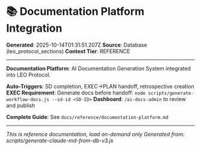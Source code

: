 # 📚 Documentation Platform Integration

**Generated**: 2025-10-14T01:31:51.207Z
**Source**: Database (leo_protocol_sections)
**Context Tier**: REFERENCE

---

**Documentation Platform**: AI Documentation Generation System integrated into LEO Protocol.

**Auto-Triggers**: SD completion, EXEC→PLAN handoff, retrospective creation
**EXEC Requirement**: Generate docs before handoff: `node scripts/generate-workflow-docs.js --sd-id <SD-ID>`
**Dashboard**: `/ai-docs-admin` to review and publish

**Complete Guide**: See `docs/reference/documentation-platform.md`

---

*This is reference documentation, load on-demand only*
*Generated from: scripts/generate-claude-md-from-db-v3.js*
